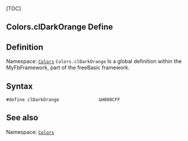 [TOC]
## Colors.clDarkOrange Define

## Definition
Namespace: [`Colors`](Colors.md)
`Colors.clDarkOrange` Is a global definition within the MyFbFramework, part of the freeBasic framework.
## Syntax

```freeBasic
#define clDarkOrange               &H008CFF
```

## See also
Namespace: [`Colors`](Colors.md)
